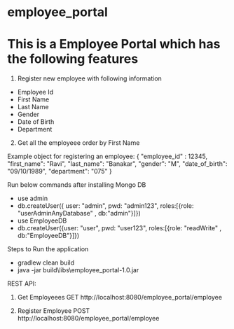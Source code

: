 # employee_portal
# This is a Employee Portal which has the following features
1) Register new employee with following information
  - Employee Id
  - First Name
  - Last Name
  - Gender
  - Date of Birth
  - Department
2) Get all the employeee order by First Name

Example object for registering an employee:
{
	"employee_id" : 12345,
	"first_name": "Ravi",
	"last_name": "Banakar",
	"gender": "M",
	"date_of_birth": "09/10/1989",
	"department": "075"
}

Run below commands after installing Mongo DB
- use admin
- db.createUser({	user: "admin", pwd: "admin123", roles:[{role: "userAdminAnyDatabase" , db:"admin"}]})
- use EmployeeDB
- db.createUser({user: "user", pwd: "user123", roles:[{role: "readWrite" , db:"EmployeeDB"}]})

Steps to Run the application
- gradlew clean build
- java -jar build\libs\employee_portal-1.0.jar


REST API:
1) Get Employeees
GET http://localhost:8080/employee_portal/employee

2) Register Employee
POST http://localhost:8080/employee_portal/employee

